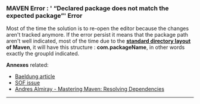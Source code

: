 ### MAVEN Error : ' “Declared package does not match the expected package”'  Error
Most of the time  the solution is to re-open the editor because the changes aren't tracked anymore.
If the error persist it means that the package path aren't well indicated, most of the time due to the **[standard directory layout](https://maven.apache.org/guides/introduction/introduction-to-the-standard-directory-layout.html) of Maven**, it will have this structure : **com.packageName**, in other words exactly the groupId indicated.

**Annexes** related:
- [Baeldung article](https://www.baeldung.com/java-declared-expected-package-error)
- [SOF issue](https://stackoverflow.com/questions/6997524/the-declared-package-does-not-match-the-expected-package) 
- [Andres Almiray - Mastering Maven: Resolving Dependencies](https://blogs.oracle.com/developers/post/mastering-maven-resolving-dependencies)
---
